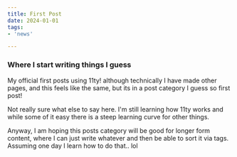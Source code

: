 ```yaml
---
title: First Post
date: 2024-01-01
tags:  
- 'news'

---
```

<div class="textbox">
<h3>Where I start writing things I guess</h3>


<p>My official first posts using 11ty! although technically I have made other pages, and this feels like the same, but its in a post category I guess so first post!</p>

<p>Not really sure what else to say here. I'm still learning how 11ty works and while some of it easy there is a steep learning curve for other things.</p>

<p>Anyway, I am hoping this posts category will be good for longer form content, where I can just write whatever and then be able to sort it via tags. Assuming one day I learn how to do that.. lol </p>
</div>